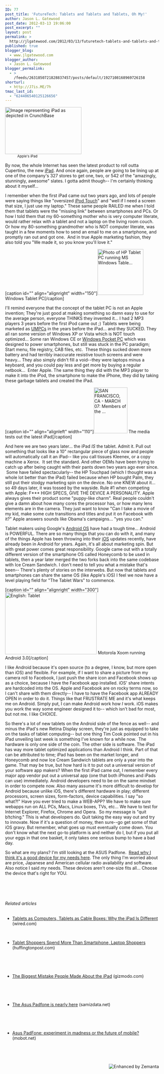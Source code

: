 ```yaml
---
ID: 77
post_title: 'FutureTech: Tablets and Tablets and Tablets, Oh My!'
author: Jason L. Gatewood
post_date: 2012-03-13 19:06:00
post_excerpt: ""
layout: post
permalink: >
  http://jlgatewood.com/2012/03/13/futuretech-tablets-and-tablets-and-tablets-oh-my/
published: true
blogger_blog:
  - www.jlgatewood.com
blogger_author:
  - Jason L. Gatewood
blogger_permalink:
  - >
    /feeds/2631850721828837457/posts/default/1927108168969726158
shorturl:
  - http://J7is.ME/7h
tmac_last_id:
  - "624406540125126656"
---
```

<div>
<div></div>
<dl style="width: 260px;"><dt><a href="http://www.crunchbase.com/product/ipad" target="_blank"><img class="zemanta-img-inserted zemanta-img-configured" title="Image representing iPad as depicted in CrunchBase" src="http://www.crunchbase.com/assets/images/resized/0007/4404/74404v30-max-250x250.png" alt="Image representing iPad as depicted in CrunchBase" width="250" height="154" /></a></dt><dd style="font-size: 0.8em;">Apple's iPad</dd></dl></div>
By now, the whole Internet has seen the latest product to roll outta Cupertino, the new <a title="Apple" href="http://www.apple.com" rel="homepage" target="_blank">iPad</a>. And once again, people are going to be lining up at one of the company's 327 stores to get one, two, or 542 of the "amazingly, stunningly, awesome" slates. I gotta admit though-- I'm certainly thinking about it myself...

I remember when the first iPad came out two years ago, and lots of people were saying things like "oversized <a title="IPod Touch" href="http://en.wikipedia.org/wiki/IPod_Touch" rel="wikipedia" target="_blank">iPod Touch</a>" and "well if I need a screen that size, I just use my laptop." These same people RAILED me when I told them that tablets were the "missing link" between smartphones and PCs. Or how I told them that my 60-something mother who is very computer literate, would rather relax with a tablet and not a laptop on the living room couch. Or how my 80-something grandmother who is NOT computer literate, was taught in a few moments how to send an email to me on a smartphone, and promptly ran out and got one.  And in true Apple marketing fashion, they also told you "We made it, so you know you'll love it."

[caption id="" align="alignright" width="150"]<a href="http://commons.wikipedia.org/wiki/File%3ATablet.jpg" target="_blank"><img class="zemanta-img-inserted zemanta-img-configured" title="Photo of HP Tablet PC running MS Windows Table..." src="http://upload.wikimedia.org/wikipedia/commons/thumb/4/4f/Tablet.jpg/300px-Tablet.jpg" alt="Photo of HP Tablet PC running MS Windows Table..." width="150" /></a> Windows Tablet PC[/caption]

I'll remind everyone that the concept of the tablet PC is not an Apple invention; They're just good at making something so damn easy to use for the average person, everyone THINKS they invented it... I had 2 MP3 players 3 years before the first iPod came out ;) Tablets were being marketed as <a title="Ultra-mobile PC" href="http://en.wikipedia.org/wiki/Ultra-mobile_PC" rel="wikipedia" target="_blank">UMPCs</a> in the years before the iPad... and they SUCKED. They all ran some version of Windows XP or Vista which is NOT touch optimized... Some ran Windows CE or <a title="Pocket PC" href="http://en.wikipedia.org/wiki/Pocket_PC" rel="wikipedia" target="_blank">Windows Pocket PC</a> which was designed to power smartphones, but still was stuck in the PC paradigm; Start menu, file registry, CAB files, etc.  These things sucked down more battery and had terribly inaccurate resistive touch screens and were heavy... They also simply didn't fill a void--they were laptops minus a keyboard, and you could pay less and get more by buying a regular netbook...  Enter Apple. The same thing they did with the MP3 player to make it into the iPod, the smartphone to make the iPhone, they did by taking these garbage tablets and created the iPad.

[caption id="" align="alignleft" width="110"]<a href="http://www.daylife.com/image/09HrdWz96dgM4?utm_source=zemanta&amp;utm_medium=p&amp;utm_content=09HrdWz96dgM4&amp;utm_campaign=z1" target="_blank"><img class="zemanta-img-inserted zemanta-img-configured" title="SAN FRANCISCO, CA - MARCH 07:  Members of the ..." src="http://cache.daylife.com/imageserve/09HrdWz96dgM4/110x150.jpg" alt="SAN FRANCISCO, CA - MARCH 07:  Members of the ..." width="110" height="150" /></a> The media tests out the latest iPad[/caption]

And here we are two years later... the iPad *IS* the tablet. Admit it. Pull out something that looks like a 10" rectangular piece of glass now and people will automatically call it an iPad-- like you call tissues Kleenex, or a copy machine a Xerox.  It set the standard. And other OEMs have been trying to catch up after being caught with their pants down two years ago ever since.  Some have failed spectacularly-- the HP Touchpad (which I thought was a whole lot better than the iPad) failed because when HP bought Palm, they still put their stodgy marketing spin on the device. No one KNEW about it... so 49 days later, it was tossed by the wayside. Rule #1 when competing with Apple: F*** HIGH SPECS, GIVE THE DEVICE A PERSONALITY. Apple always gives their product some "puppy-like charm". Real people couldn't give a damn about how many cores the processor has, or how many lens elements are in the camera. They just want to know "Can I take a movie of my kid, make some cute transitions and titles and put it on Facebook with it?" Apple answers sounds like Obama's campaigns... "yes you can."

Tablet makers using Google's <a title="Android" href="http://code.google.com/android/" rel="homepage" target="_blank">Android OS</a> have had a tough time... Android is POWERFUL. There are so many things that you can do with it, and many of the things Apple has been throwing into their <a title="IOS" href="http://www.apple.com/ios" rel="homepage" target="_blank">iOS</a> updates recently, have already been in Android for years. Again, it's all about marketing spin. But with great power comes great responsibility. Google came out with a totally different version of the smartphone OS called Honeycomb to be used in tablets, then a year later merged the two forks back into the same codebase with Ice Cream Sandwich. I don't need to tell you what a mistake that's been-- There's plenty of stories on the interwebs. But now that tablets and smartphones can share the same OS (like Apple's iOS) I feel we now have a level playing field for "The Tablet Wars" to commence.

[caption id="" align="alignright" width="300"]<a href="http://commons.wikipedia.org/wiki/File%3AXoom.jpg" target="_blank"><img class="zemanta-img-inserted zemanta-img-configured" title="English: Tablet " src="http://upload.wikimedia.org/wikipedia/commons/thumb/6/6b/Xoom.jpg/300px-Xoom.jpg" alt="English: Tablet " width="300" height="203" /></a> Motorola Xoom running Android 3.0[/caption]

I like Android because it's open source (to a degree, I know, but more open than iOS) and flexible. For example, if I want to share a picture from my camera roll to Facebook, I just push the share icon and Facebook shows up as a choice, because I have the Facebook app installed. iOS' share intents are hardcoded into the OS. Apple and Facebook are on rocky terms now, so I can't share with them directly-- I have to have the Facebook app ALREADY OPEN in order to do it. Things like that FRUSTRATE ME and it's what keeps me on Android. Simply put, I can make Android work how *I* work. iOS makes you work the way some engineer designed it to-- which isn't bad for most, but not me. I like CHOICE.

So there's a lot of new tablets on the Android side of the fence as well-- and minus the iPad's new Retina Display screen, they're just as equipped to take on the tasks of tablet computing-- but one thing Tim Cook pointed out in his iPad unveiling last week is something I've known for a while now.  The hardware is only one side of the coin. The other side is software. The iPad has way more tablet optimized applications than Android I think. Part of that can be attributed to time; iPad has been on the market longer, and Honeycomb and now Ice Cream Sandwich tablets are only a year into the game. That may be true, but how hard is it to put out a universal version of your software app makers? When the first iPad came out, I remember every major app vendor put out a universal app (one that both iPhones and iPads can use) immediately. Android developers need to be on the same mindset in order to compete now. Also many assume it's more difficult to develop for Android because unlike iOS, there's different hardware in play; different processors, screen sizes, form-factors, device capabilities. I say "so what?!" Have you ever tried to make a WEB-APP? We have to make sure webapps run on ALL PCs, Macs, Linux boxes, TVs, etc... We have to test for Internet Explorer, Firefox, Chrome and Opera.  So my message is "quit b!tching." This is what developers do. Quit taking the easy way out and try to innovate. Now if it's a question of money, then sure--go get some of that iOS gravy. But remember, what goes up must eventually come down. You don't know what the next go-to platform is and neither do I, but if you put all your eggs in that one basket, it only takes one serious bump to have a bad day.

So what are my plans? I'm still looking at the ASUS Padfone.  <a title="I want it: ASUS Padfone and my comparison to the Motorola Atrix" href="http://www.jlgatewood.com/2012/02/29/i-want-it-asus-padfone-and-my-comparison-to-the-motorola-atrix/" target="_blank">Read why I think it's a good device for my needs here</a>. The only thing I'm worried about are price, Japanese and American cellular radio availability and software. Also notice I said *my* needs. These devices aren't one-size fits all... Choose the device that's right for YOU.

&nbsp;

&nbsp;
<h6 style="font-size: 1em;">Related articles</h6>
<ul>
</ul><ul>
	<li><a href="http://www.wired.com/epicenter/2012/03/tablets-as-computers-tablets-as-cable-boxes-why-the-ipad-is-different/" target="_blank">Tablets as Computers, Tablets as Cable Boxes: Why the iPad Is Different</a> (wired.com)</li>
</ul>

&nbsp;
<ul>
	<li><a href="http://www.huffingtonpost.com/2012/03/12/tablet-owners-spend-more_n_1274668.html" target="_blank">Tablet Shoppers Spend More Than Smartphone, Laptop Shoppers</a> (huffingtonpost.com)</li>
</ul>
&nbsp;

&nbsp;
<ul>
	<li><a href="http://gizmodo.com/5891895/the-biggest-mistake-people-made-about-the-ipad" target="_blank">The Biggest Mistake People Made About the iPad</a> (gizmodo.com)</li>
</ul>
&nbsp;

&nbsp;
<ul>
	<li><a href="http://www.samizdata.net/blog/archives/2012/03/the_asus_padfon.html" target="_blank">The Asus Padfone is nearly here</a> (samizdata.net)</li>
</ul>
&nbsp;

&nbsp;
<ul>
	<li><a href="http://www.mobot.net/asus-padfone-experiment-madness-future-mobile-39089" target="_blank">Asus PadFone: experiment in madness or the future of mobile?</a> (mobot.net)</li>
</ul>
&nbsp;

&nbsp;
<div style="margin-top: 10px; height: 15px;"><a title="Enhanced by Zemanta" href="http://www.zemanta.com/"><img class="zemanta-pixie-img" style="border: none; float: right;" src="http://img.zemanta.com/zemified_e.png?x-id=6e9177d7-a69d-4ad0-a75e-0fd6af069cb9" alt="Enhanced by Zemanta" /></a></div>